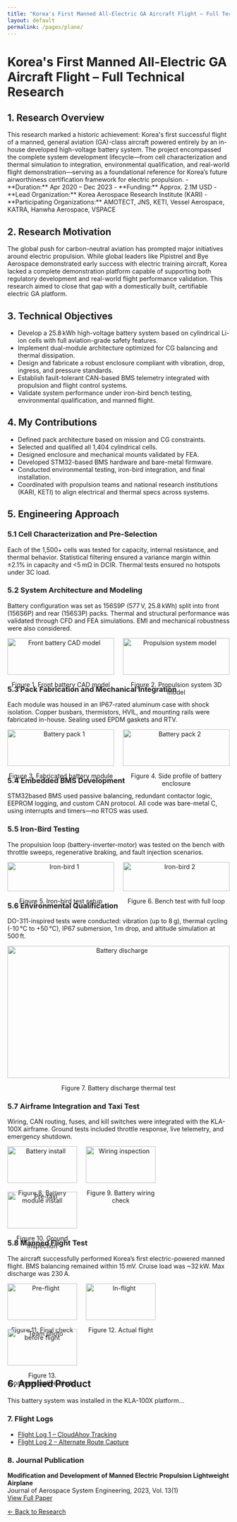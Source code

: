 ```yaml
---
title: "Korea's First Manned All-Electric GA Aircraft Flight – Full Technical Research"
layout: default
permalink: /pages/plane/
---
```



<h1>Korea's First Manned All-Electric GA Aircraft Flight – Full Technical Research</h1>

<h2>1. Research Overview</h2>
<p>
This research marked a historic achievement: Korea's first successful flight of a manned, general aviation (GA)-class aircraft powered entirely by an in-house developed high-voltage battery system. The project encompassed the complete system development lifecycle—from cell characterization and thermal simulation to integration, environmental qualification, and real-world flight demonstration—serving as a foundational reference for Korea’s future airworthiness certification framework for electric propulsion.
- **Duration:** Apr 2020 – Dec 2023  
- **Funding:** Approx. 2.1M USD  
- **Lead Organization:** Korea Aerospace Research Institute (KARI) 
- **Participating Organizations:** AMOTECT, JNS, KETI, Vessel Aerospace, KATRA, Hanwha Aerospace, VSPACE 
</p>

<h2>2. Research Motivation</h2>
<p>
The global push for carbon-neutral aviation has prompted major initiatives around electric propulsion. While global leaders like Pipistrel and Bye Aerospace demonstrated early success with electric training aircraft, Korea lacked a complete demonstration platform capable of supporting both regulatory development and real-world flight performance validation. This research aimed to close that gap with a domestically built, certifiable electric GA platform.
</p>

<h2>3. Technical Objectives</h2>
<ul>
  <li>Develop a 25.8 kWh high-voltage battery system based on cylindrical Li-ion cells with full aviation-grade safety features.</li>
  <li>Implement dual-module architecture optimized for CG balancing and thermal dissipation.</li>
  <li>Design and fabricate a robust enclosure compliant with vibration, drop, ingress, and pressure standards.</li>
  <li>Establish fault-tolerant CAN-based BMS telemetry integrated with propulsion and flight control systems.</li>
  <li>Validate system performance under iron-bird bench testing, environmental qualification, and manned flight.</li>
</ul>

<h2>4. My Contributions</h2>
<ul>
  <li>Defined pack architecture based on mission and CG constraints.</li>
  <li>Selected and qualified all 1,404 cylindrical cells.</li>
  <li>Designed enclosure and mechanical mounts validated by FEA.</li>
  <li>Developed STM32-based BMS hardware and bare-metal firmware.</li>
  <li>Conducted environmental testing, iron-bird integration, and final installation.</li>
  <li>Coordinated with propulsion teams and national research institutions (KARI, KETI) to align electrical and thermal specs across systems.</li>
</ul>

<h2>5. Engineering Approach</h2>

<h3>5.1 Cell Characterization and Pre-Selection</h3>
<p>Each of the 1,500+ cells was tested for capacity, internal resistance, and thermal behavior. Statistical filtering ensured a variance margin within ±2.1% in capacity and <5 mΩ in DCIR. Thermal tests ensured no hotspots under 3C load.</p>

<h3>5.2 System Architecture and Modeling</h3>
<p>Battery configuration was set as 156S9P (577 V, 25.8 kWh) split into front (156S6P) and rear (156S3P) packs. Thermal and structural performance was validated through CFD and FEA simulations. EMI and mechanical robustness were also considered.</p>

<div style="display: flex; flex-wrap: wrap; gap: 20px; justify-content: space-between;">
  <div style="flex: 0 0 calc(50% - 10px); text-align: center;">
    <img src="/assets/plane/17.jpg" alt="Front battery CAD model" style="width: 100%; max-height: 300px; object-fit: cover;">
    <p>Figure 1. Front battery CAD model</p>
  </div>
  <div style="flex: 0 0 calc(50% - 10px); text-align: center;">
    <img src="/assets/plane/14.jpg" alt="Propulsion system model" style="width: 100%; max-height: 300px; object-fit: cover;">
    <p>Figure 2. Propulsion system 3D model</p>
  </div>
</div>

<h3>5.3 Pack Fabrication and Mechanical Integration</h3>
<p>Each module was housed in an IP67-rated aluminum case with shock isolation. Copper busbars, thermistors, HVIL, and mounting rails were fabricated in-house. Sealing used EPDM gaskets and RTV.</p>
<div style="display: flex; flex-wrap: wrap; gap: 20px;">
  <div style="flex: 0 0 calc(50% - 10px); text-align: center;">
    <img src="/assets/plane/1.jpg" alt="Battery pack 1" style="width: 100%; max-height: 300px; object-fit: cover;">
    <p>Figure 3. Fabricated battery module</p>
  </div>
  <div style="flex: 0 0 calc(50% - 10px); text-align: center;">
    <img src="/assets/plane/2.jpg" alt="Battery pack 2" style="width: 100%; max-height: 300px; object-fit: cover;">
    <p>Figure 4. Side profile of battery enclosure</p>
  </div>
</div>

<h3>5.4 Embedded BMS Development</h3>
<p>STM32based BMS used passive balancing, redundant contactor logic, EEPROM logging, and custom CAN protocol. All code was bare-metal C, using interrupts and timers—no RTOS was used.</p>

<h3>5.5 Iron-Bird Testing</h3>
<p>The propulsion loop (battery-inverter-motor) was tested on the bench with throttle sweeps, regenerative braking, and fault injection scenarios.</p>
<div style="display: flex; flex-wrap: wrap; gap: 20px;">
  <div style="flex: 0 0 calc(50% - 10px); text-align: center;">
    <img src="/assets/plane/5.jpg" alt="Iron-bird 1" style="width: 100%; max-height: 300px; object-fit: cover;">
    <p>Figure 5. Iron-bird test setup</p>
  </div>
  <div style="flex: 0 0 calc(50% - 10px); text-align: center;">
    <img src="/assets/plane/6.jpg" alt="Iron-bird 2" style="width: 100%; max-height: 300px; object-fit: cover;">
    <p>Figure 6. Bench test with full loop</p>
  </div>
</div>

<h3>5.6 Environmental Qualification</h3>
<p>DO-311-inspired tests were conducted: vibration (up to 8 g), thermal cycling (-10 °C to +50 °C), IP67 submersion, 1 m drop, and altitude simulation at 500 ft.</p>
<div style="text-align: center;">
  <img src="/assets/plane/18.jpg" alt="Battery discharge" style="width: 100%; max-height: 300px; object-fit: cover;">
  <p>Figure 7. Battery discharge thermal test</p>
</div>

<h3>5.7 Airframe Integration and Taxi Test</h3>
<p>Wiring, CAN routing, fuses, and kill switches were integrated with the KLA-100X airframe. Ground tests included throttle response, live telemetry, and emergency shutdown.</p>
<div style="display: flex; flex-wrap: wrap; gap: 20px;">
  <div style="flex: 0 0 calc(33.33% - 10px); text-align: center;">
    <img src="/assets/plane/7.jpg" alt="Battery install" style="width: 100%; max-height: 300px; object-fit: cover;">
    <p>Figure 8. Battery module install</p>
  </div>
  <div style="flex: 0 0 calc(33.33% - 10px); text-align: center;">
    <img src="/assets/plane/8.jpg" alt="Wiring inspection" style="width: 100%; max-height: 300px; object-fit: cover;">
    <p>Figure 9. Battery wiring check</p>
  </div>
  <div style="flex: 0 0 calc(33.33% - 10px); text-align: center;">
    <img src="/assets/plane/9.jpg" alt="Pre-taxi" style="width: 100%; max-height: 300px; object-fit: cover;">
    <p>Figure 10. Ground inspection</p>
  </div>
</div>

<h3>5.8 Manned Flight Test</h3>
<p>The aircraft successfully performed Korea’s first electric-powered manned flight. BMS balancing remained within 15 mV. Cruise load was ~32 kW. Max discharge was 230 A.</p>
<div style="display: flex; flex-wrap: wrap; gap: 20px;">
  <div style="flex: 0 0 calc(33.33% - 10px); text-align: center;">
    <img src="/assets/plane/10.jpg" alt="Pre-flight" style="width: 100%; max-height: 300px; object-fit: cover;">
    <p>Figure 11. Final check before flight</p>
  </div>
  <div style="flex: 0 0 calc(33.33% - 10px); text-align: center;">
    <img src="/assets/plane/11.jpg" alt="In-flight" style="width: 100%; max-height: 300px; object-fit: cover;">
    <p>Figure 12. Actual flight</p>
  </div>
  <div style="flex: 0 0 calc(33.33% - 10px); text-align: center;">
    <img src="/assets/plane/12.jpg" alt="Team photo" style="width: 100%; max-height: 300px; object-fit: cover;">
    <p>Figure 13. Commemorative photo</p>
  </div>
</div>


<h2>6. Applied Product</h2>
<p>
This battery system was installed in the KLA-100X platform...
</p>

<h3>7. Flight Logs</h3>
<ul>
  <li><a href="https://www.cloudahoy.com/debrief/?key=29696pUw0kJbQkSo">Flight Log 1 – CloudAhoy Tracking</a></li>
  <li><a href="https://www.cloudahoy.com/debrief/?key=3vBD3WE9xm5K9fXfurc8">Flight Log 2 – Alternate Route Capture</a></li>
</ul>

<h3>8. Journal Publication</h3>
<p>
<strong>Modification and Development of Manned Electric Propulsion Lightweight Airplane</strong><br>
Journal of Aerospace System Engineering, 2023, Vol. 13(1)<br>
<a href="https://www.dbpia.co.kr/Journal/articleDetail?nodeId=NODE11448316">View Full Paper</a>
</p>


<p><a href="{{ site.baseurl }}/blog/">← Back to Research</a></p>
